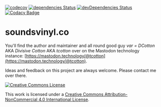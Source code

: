 [![codecov](https://codecov.io/gh/TCotton/soundsvinyl/branch/master/graph/badge.svg)](https://codecov.io/gh/TCotton/soundsvinyl)
[![dependencies Status](https://david-dm.org/tcotton/soundsvinyl/status.svg)](https://david-dm.org/tcotton/soundsvinyl)
[![devDependencies Status](https://david-dm.org/tcotton/soundsvinyl/dev-status.svg)](https://david-dm.org/tcotton/soundsvinyl?type=dev)
[![Codacy Badge](https://api.codacy.com/project/badge/Grade/cd7f11b5890a4b33bfaee45d239e1668)](https://www.codacy.com/project/TCotton/soundsvinyl/dashboard?utm_source=github.com&amp;utm_medium=referral&amp;utm_content=TCotton/soundsvinyl&amp;utm_campaign=Badge_Grade_Dashboard)

[ci-img]: https://travis-ci.org/TCotton/soundsvinyl.svg
[ci]: https://travis-ci.org/TCotton/soundsvinyl

# soundsvinyl.co

You'll find the author and maintainer and all round good guy _var = DCotton_ AKA _Divisive Cotton_ AKA _tcotton_ over on the Mastodon technology instance: [https://mastodon.technology/@tcotton](https://mastodon.technology/@tcotton). 

Ideas and feedback on this project are always welcome. Please contact me over there.

<a rel="license" href="http://creativecommons.org/licenses/by-nc/4.0/"><img alt="Creative Commons License" style="border-width:0" src="https://i.creativecommons.org/l/by-nc/4.0/88x31.png" /></a>

This work is licensed under a <a rel="license" href="http://creativecommons.org/licenses/by-nc/4.0/">Creative Commons Attribution-NonCommercial 4.0 International License</a>.
